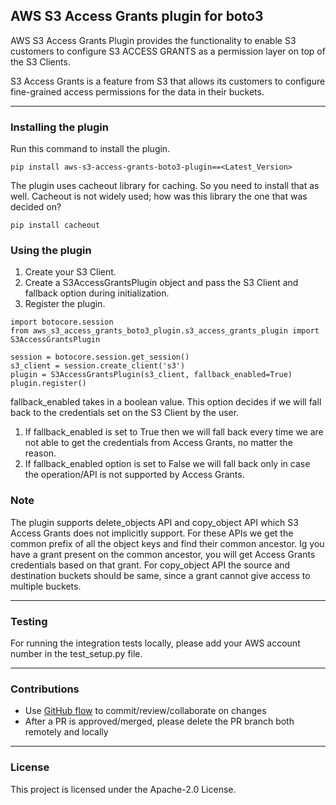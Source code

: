 ## AWS S3 Access Grants plugin for boto3

AWS S3 Access Grants Plugin provides the functionality to enable S3 customers to configure S3 ACCESS GRANTS as a permission layer on top of the S3 Clients.

S3 Access Grants is a feature from S3 that allows its customers to configure fine-grained access permissions for the data in their buckets.

---

### Installing the plugin 
Run this command to install the plugin.
``` 
pip install aws-s3-access-grants-boto3-plugin==<Latest_Version>
```
The plugin uses cacheout library for caching. So you need to install that as well.
Cacheout is not widely used; how was this library the one that was decided on?

```
pip install cacheout
```

### Using the plugin
1. Create your S3 Client.
2. Create a S3AccessGrantsPlugin object and pass the S3 Client and fallback option during initialization.
3. Register the plugin.

```
import botocore.session
from aws_s3_access_grants_boto3_plugin.s3_access_grants_plugin import S3AccessGrantsPlugin

session = botocore.session.get_session()
s3_client = session.create_client('s3')
plugin = S3AccessGrantsPlugin(s3_client, fallback_enabled=True)
plugin.register()
```

fallback_enabled takes in a boolean value. This option decides if we will fall back to the credentials set on the S3 Client by the user.
1. If fallback_enabled is set to True then we will fall back every time we are not able to get the credentials from Access Grants, no matter the reason.
2. If fallback_enabled option is set to False we will fall back only in case the operation/API is not supported by Access Grants.

### Note
The plugin supports delete_objects API and copy_object API which S3 Access Grants does not implicitly support. For these APIs we get the common prefix of all the object keys and find their common ancestor. Ig you  have a grant present on the common ancestor, you will get Access Grants credentials based on that grant.
For copy_object API the source and destination buckets should be same, since a grant cannot give access to multiple buckets.


---
### Testing

For running the integration tests locally, please add your AWS account number in the test_setup.py file.

---

### Contributions

* Use [GitHub flow](https://docs.github.com/en/get-started/quickstart/github-flow) to commit/review/collaborate on changes
* After a PR is approved/merged, please delete the PR branch both remotely and locally


---

### License

This project is licensed under the Apache-2.0 License.

